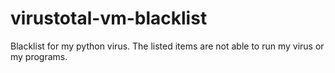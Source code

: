 # virustotal-vm-blacklist
Blacklist for my python virus.
The listed items are not able to run my virus or my programs.
